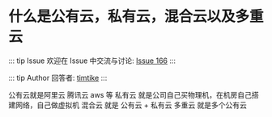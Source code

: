 # 什么是公有云，私有云，混合云以及多重云



::: tip Issue 
 欢迎在 Issue 中交流与讨论: [Issue 166](https://github.com/shfshanyue/Daily-Question/issues/166) 
:::

::: tip Author 
回答者: [timtike](https://github.com/timtike) 
:::

公有云就是阿里云 腾讯云 aws 等
私有云 就是公司自己买物理机，在机房自己搭建网络，自己做虚拟机
混合云 就是 公有云 + 私有云
多重云 就是多个公有云